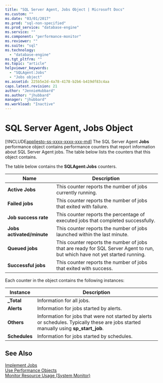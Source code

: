 ```yaml
---
title: "SQL Server Agent, Jobs Object | Microsoft Docs"
ms.custom: ""
ms.date: "03/01/2017"
ms.prod: "sql-non-specified"
ms.prod_service: "database-engine"
ms.service: ""
ms.component: "performance-monitor"
ms.reviewer: ""
ms.suite: "sql"
ms.technology: 
  - "database-engine"
ms.tgt_pltfrm: ""
ms.topic: "article"
helpviewer_keywords: 
  - "SQLAgent:Jobs"
  - "Jobs object"
ms.assetid: 225b5e2d-4a78-4178-b2b6-b419df83c4aa
caps.latest.revision: 21
author: "JennieHubbard"
ms.author: "jhubbard"
manager: "jhubbard"
ms.workload: "Inactive"
---
```

# SQL Server Agent, Jobs Object
[!INCLUDE[appliesto-ss-xxxx-xxxx-xxx-md](../../includes/appliesto-ss-xxxx-xxxx-xxx-md.md)]
  The SQL Server Agent **Jobs** performance object contains performance counters that report information about SQL Server Agent jobs. The table below lists the counters that this object contains.  
  
 The table below contains the **SQLAgent:Jobs** counters.  
  
|Name|Description|  
|----------|-----------------|  
|**Active Jobs**|This counter reports the number of jobs currently running.|  
|**Failed jobs**|This counter reports the number of jobs that exited with failure.|  
|**Job success rate**|This counter reports the percentage of executed jobs that completed successfully.|  
|**Jobs activated/minute**|This counter reports the number of jobs launched within the last minute.|  
|**Queued jobs**|This counter reports the number of jobs that are ready for SQL Server Agent to run, but which have not yet started running.|  
|**Successful jobs**|This counter reports the number of jobs that exited with success.|  
  
 Each counter in the object contains the following instances:  
  
|Instance|Description|  
|--------------|-----------------|  
|**_Total**|Information for all jobs.|  
|**Alerts**|Information for jobs started by alerts.|  
|**Others**|Information for jobs that were not started by alerts or schedules. Typically these are jobs started manually using **sp_start_job**.|  
|**Schedules**|Information for jobs started by schedules.|  
  
## See Also  
 [Implement Jobs](http://msdn.microsoft.com/library/69e06724-25c7-4fb3-8a5b-3d4596f21756)   
 [Use Performance Objects](http://msdn.microsoft.com/library/830b843a-6b2a-4620-a51b-98358e9fc54b)   
 [Monitor Resource Usage &#40;System Monitor&#41;](../../relational-databases/performance-monitor/monitor-resource-usage-system-monitor.md)  
  
  
